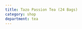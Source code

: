 ```yaml
---
title: Tazo Passion Tea (24 Bags)
category: shop
department: tea
---
```

<script type="text/javascript">
amzn_assoc_tracking_id = "farraway-20";
amzn_assoc_ad_mode = "manual";
amzn_assoc_ad_type = "smart";
amzn_assoc_marketplace = "amazon";
amzn_assoc_region = "US";
amzn_assoc_design = "enhanced_links";
amzn_assoc_asins = "B01F7M89ZS";
amzn_assoc_placement = "adunit";
amzn_assoc_linkid = "440109143a1d2289a8f318f86905db6f";
</script>
<script src="//z-na.amazon-adsystem.com/widgets/onejs?MarketPlace=US"></script>
